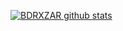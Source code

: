 [![BDRXZAR github stats](https://github-readme-stats.vercel.app/api?username=Badriian24)](https://github.com/Badriian24/Bdrxzar)
